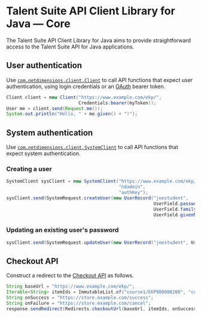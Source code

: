 # Talent Suite API Client Library for Java — Core

The Talent Suite API Client Library for Java aims to provide straightforward access to the Talent Suite API for Java applications.

## User authentication

Use [`com.netdimensions.client.Client`](https://github.com/rmlowe/netdimensions-api-java-client/blob/master/netdimensions-api-client/src/main/java/com/netdimensions/client/Client.java) to call API functions that expect user authentication, using login credentials or an [OAuth](http://talentsuitedevelopers.com/2014/04/03/oauth/) bearer token.

```java
Client client = new Client("https://www.example.com/ekp/",
                           Credentials.bearer(myToken));
User me = client.send(Request.me());
System.out.println("Hello, " + me.given() + "!");
```

## System authentication

Use [`com.netdimensions.client.SystemClient`](https://github.com/rmlowe/netdimensions-api-java-client/blob/master/netdimensions-api-client/src/main/java/com/netdimensions/client/SystemClient.java) to call API functions that expect system authentication.

### Creating a user

```java
SystemClient sysClient = new SystemClient("https://www.example.com/ekp/",
                                          "ndadmin",
                                          "authKey");
sysClient.send(SystemRequest.createUser(new UserRecord("joestudent",
                                                       UserField.password("password"),
                                                       UserField.familyName("Student"),
                                                       UserField.givenName("Joe")));
```

### Updating an existing user's password

```java
sysClient.send(SystemRequest.updateUser(new UserRecord("joestudent", UserField.password("newpassword")));
```

## Checkout API

Construct a redirect to the [Checkout API](http://talentsuitedevelopers.com/2014/09/03/supporting-custom-storefronts-with-the-checkout-api/) as follows.

```java
String baseUrl = "https://www.example.com/ekp/";
Iterable<String> itemIds = ImmutableList.of("course1/EKP000000200", "course2/EKP000000400");
String onSuccess = "https://store.example.com/success";
String onFailure = "https://store.example.com/cancel";
response.sendRedirect(Redirects.checkoutUrl(baseUrl, itemIds, onSuccess, onFailure));
```
